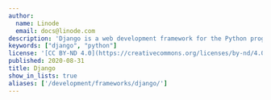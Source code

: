 ```yaml
---
author:
  name: Linode
  email: docs@linode.com
description: 'Django is a web development framework for the Python programming language which enables rapid development, while favoring pragmatic and clean design.'
keywords: ["django", "python"]
license: '[CC BY-ND 4.0](https://creativecommons.org/licenses/by-nd/4.0)'
published: 2020-08-31
title: Django
show_in_lists: true
aliases: ['/development/frameworks/django/']
---
```


